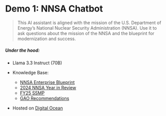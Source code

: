 # Demo 1: NNSA Chatbot

 

> This AI assistant is aligned with the mission of the U.S. Department of Energy’s National Nuclear Security Administration (NNSA). Use it to ask questions about the mission of the NNSA and the blueprint for modernization and success.

##### Under the hood:

* Llama 3.3 Instruct (70B)
* Knowledge Base: 
  * [NNSA Enterprise Blueprint](https://www.energy.gov/sites/default/files/2024-10/NNSA%202024%20Enterprise%20Blueprint_508_compliant_10.21.24_update.pdf)
  * [2024 NNSA Year in Review](https://www.energy.gov/sites/default/files/2024-12/2024%20NNSA%20Year%20in%20Review_508.pdf)
  * [FY25 SSMP](https://www.energy.gov/sites/default/files/2024-10/FY2025%20Stockpile%20Stewardship%20and%20Management%20Plan.pdf)
  * [GAO Recommendations](https://www.gao.gov/products/gao-25-106675)

* Hosted on [Digital Ocean](https://gtk75zabk6fwh7cae4r55h4g.agents.do-ai.run)





<script async
  src="https://gtk75zabk6fwh7cae4r55h4g.agents.do-ai.run/static/chatbot/widget.js"
  data-agent-id="8a710683-2cdc-11f0-bf8f-4e013e2ddde4"
  data-chatbot-id="MsOoKYXBmjGejfcBfi0QNKnqVoCHdY2w"
  data-name="agent-nnsa Chatbot"
  data-primary-color="#031B4E"
  data-secondary-color="#E5E8ED"
  data-button-background-color="#0061EB"
  data-starting-message="Hello! I am Noah the NNSA assistant. How can I help you today?"
  data-logo="https://ocrobotix.github.io/nnsa/_static/images/gordon.png">
</script>




# 






> 







